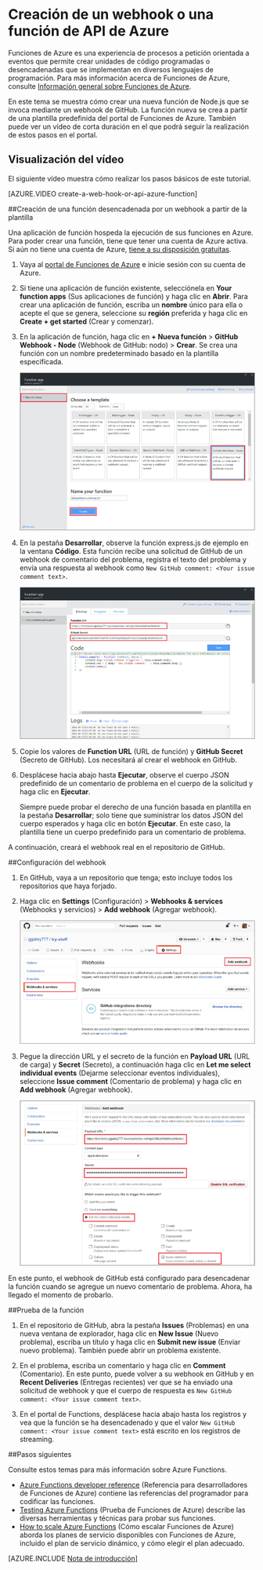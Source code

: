 <properties
   pageTitle="Creación de un enlace web o una función de API de Azure| Microsoft Azure"
   description="Use las funciones de Azure para crear una función que se invoque mediante una llamada de API o webhook."
   services="azure-functions"
   documentationCenter="na"
   authors="ggailey777"
   manager="erikre"
   editor=""
   tags=""
   />

<tags
   ms.service="functions"
   ms.devlang="multiple"
   ms.topic="get-started-article"
   ms.tgt_pltfrm="multiple"
   ms.workload="na"
   ms.date="08/30/2016"
   ms.author="glenga"/>
   
# Creación de un webhook o una función de API de Azure

Funciones de Azure es una experiencia de procesos a petición orientada a eventos que permite crear unidades de código programadas o desencadenadas que se implementan en diversos lenguajes de programación. Para más información acerca de Funciones de Azure, consulte [Información general sobre Funciones de Azure](functions-overview.md).

En este tema se muestra cómo crear una nueva función de Node.js que se invoca mediante un webhook de GitHub. La función nueva se crea a partir de una plantilla predefinida del portal de Funciones de Azure. También puede ver un vídeo de corta duración en el que podrá seguir la realización de estos pasos en el portal.

## Visualización del vídeo

El siguiente vídeo muestra cómo realizar los pasos básicos de este tutorial.

[AZURE.VIDEO create-a-web-hook-or-api-azure-function]

##Creación de una función desencadenada por un webhook a partir de la plantilla

Una aplicación de función hospeda la ejecución de sus funciones en Azure. Para poder crear una función, tiene que tener una cuenta de Azure activa. Si aún no tiene una cuenta de Azure, [tiene a su disposición gratuitas](https://azure.microsoft.com/free/).

1. Vaya al [portal de Funciones de Azure](https://functions.azure.com/signin) e inicie sesión con su cuenta de Azure.

2. Si tiene una aplicación de función existente, selecciónela en **Your function apps** (Sus aplicaciones de función) y haga clic en **Abrir**. Para crear una aplicación de función, escriba un **nombre** único para ella o acepte el que se genera, seleccione su **región** preferida y haga clic en **Create + get started** (Crear y comenzar).

3. En la aplicación de función, haga clic en **+ Nueva función** > **GitHub Webhook - Node** (Webhook de GitHub: nodo) > **Crear**. Se crea una función con un nombre predeterminado basado en la plantilla especificada.

	![Crear función de webhook de GitHub](./media/functions-create-a-web-hook-or-api-function/functions-create-new-github-webhook.png)

4. En la pestaña **Desarrollar**, observe la función express.js de ejemplo en la ventana **Código**. Esta función recibe una solicitud de GitHub de un webhook de comentario del problema, registra el texto del problema y envía una respuesta al webhook como `New GitHub comment: <Your issue comment text>`.


	![Crear función de webhook de GitHub](./media/functions-create-a-web-hook-or-api-function/functions-new-webhook-in-portal.png)

5. Copie los valores de **Function URL** (URL de función) y **GitHub Secret** (Secreto de GitHub). Los necesitará al crear el webhook en GitHub.

6. Desplácese hacia abajo hasta **Ejecutar**, observe el cuerpo JSON predefinido de un comentario de problema en el cuerpo de la solicitud y haga clic en **Ejecutar**.
 
	Siempre puede probar el derecho de una función basada en plantilla en la pestaña **Desarrollar**; solo tiene que suministrar los datos JSON del cuerpo esperados y haga clic en botón **Ejecutar**. En este caso, la plantilla tiene un cuerpo predefinido para un comentario de problema.
 
A continuación, creará el webhook real en el repositorio de GitHub.

##Configuración del webhook

1. En GitHub, vaya a un repositorio que tenga; esto incluye todos los repositorios que haya forjado.
 
2. Haga clic en **Settings** (Configuración) > **Webhooks & services** (Webhooks y servicios) > **Add webhook** (Agregar webhook).

	![Crear función de webhook de GitHub](./media/functions-create-a-web-hook-or-api-function/functions-create-new-github-webhook-2.png)

3. Pegue la dirección URL y el secreto de la función en **Payload URL** (URL de carga) y **Secret** (Secreto), a continuación haga clic en **Let me select individual events** (Dejarme seleccionar eventos individuales), seleccione **Issue comment** (Comentario de problema) y haga clic en **Add webhook** (Agregar webhook).

	![Crear función de webhook de GitHub](./media/functions-create-a-web-hook-or-api-function/functions-create-new-github-webhook-3.png)

En este punto, el webhook de GitHub está configurado para desencadenar la función cuando se agregue un nuevo comentario de problema. Ahora, ha llegado el momento de probarlo.

##Prueba de la función

1. En el repositorio de GitHub, abra la pestaña **Issues** (Problemas) en una nueva ventana de explorador, haga clic en **New Issue** (Nuevo problema), escriba un título y haga clic en **Submit new issue** (Enviar nuevo problema). También puede abrir un problema existente.

2. En el problema, escriba un comentario y haga clic en **Comment** (Comentario). En este punto, puede volver a su webhook en GitHub y en **Recent Deliveries** (Entregas recientes) ver que se ha enviado una solicitud de webhook y que el cuerpo de respuesta es `New GitHub comment: <Your issue comment text>`.

3. En el portal de Functions, desplácese hacia abajo hasta los registros y vea que la función se ha desencadenado y que el valor `New GitHub comment: <Your issue comment text>` está escrito en los registros de streaming.


##Pasos siguientes

Consulte estos temas para más información sobre Azure Functions.

+ [Azure Functions developer reference](functions-reference.md) (Referencia para desarrolladores de Funciones de Azure) contiene las referencias del programador para codificar las funciones.
+ [Testing Azure Functions](functions-test-a-function.md) (Prueba de Funciones de Azure) describe las diversas herramientas y técnicas para probar sus funciones.
+ [How to scale Azure Functions](functions-scale.md) (Cómo escalar Funciones de Azure) aborda los planes de servicio disponibles con Funciones de Azure, incluido el plan de servicio dinámico, y cómo elegir el plan adecuado.


[AZURE.INCLUDE [Nota de introducción](../../includes/functions-get-help.md)]

<!---HONumber=AcomDC_0907_2016-->